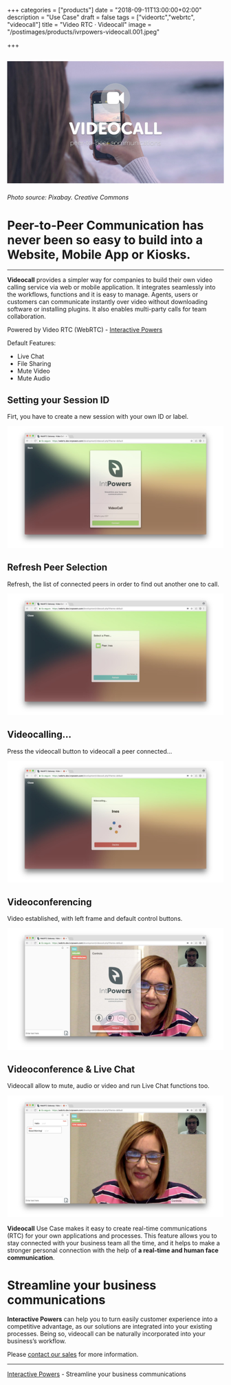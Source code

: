 +++
categories = ["products"]
date = "2018-09-11T13:00:00+02:00"
description = "Use Case"
draft = false
tags = ["videortc","webrtc", "videocall"]
title = "Video RTC · Videocall"
image = "/postimages/products/ivrpowers-videocall.001.jpeg"

+++

![VideoRTC Video Calling](/postimages/products/ivrpowers-videocall.001.jpeg)
-------
###### Photo source: Pixabay. Creative Commons

#	Peer-to-Peer Communication has never been so easy to build into a Website, Mobile App or Kiosks.
---

**Videocall** provides a simpler way for companies to build their own video calling service via web or mobile application. It integrates seamlessly into the workflows, functions and it is easy to manage. Agents, users or customers can communicate instantly over video without downloading software or installing plugins. It also enables multi-party calls for team collaboration.

Powered by Video RTC (WebRTC) - [Interactive Powers](https://www.ivrpowers.com/)

Default Features:

* Live Chat
* File Sharing
* Mute Video
* Mute Audio

##	Setting your Session ID

Firt, you have to create a new session with your own ID or label.

![VideoRTC Video Calling](/postimages/products/ivrpowers-videocall.002.jpeg)

##	Refresh Peer Selection

Refresh, the list of connected peers in order to find out another one to call.

![VideoRTC Video Calling](/postimages/products/ivrpowers-videocall.003.jpeg)

##	Videocalling...

Press the videocall button to videocall a peer connected...

![VideoRTC Video Calling](/postimages/products/ivrpowers-videocall.004.jpeg)

##	Videoconferencing

Video established, with left frame and default control buttons.

![VideoRTC Video Calling](/postimages/products/ivrpowers-videocall.005.jpeg)

##	Videoconference & Live Chat

Videocall allow to mute, audio or video and run Live Chat functions too.

![VideoRTC Video Calling](/postimages/products/ivrpowers-videocall.006.jpeg)

**Videocall** Use Case makes it easy to create real-time communications (RTC) for your own applications and processes. This feature allows you to stay connected with your business team all the time, and it helps to make a stronger personal connection with the help of **a real-time and human face communication**.

# Streamline your business communications

**Interactive Powers** can help you to turn easily customer experience into a competitive advantage, as our solutions are integrated into your existing processes. Being so, videocall can be naturally incorporated into your business’s workflow.


Please [contact our sales](https://www.ivrpowers.com/support-services/) for more information.

---
[Interactive Powers](http://www.ivrpowers.com/) - Streamline your business communications


